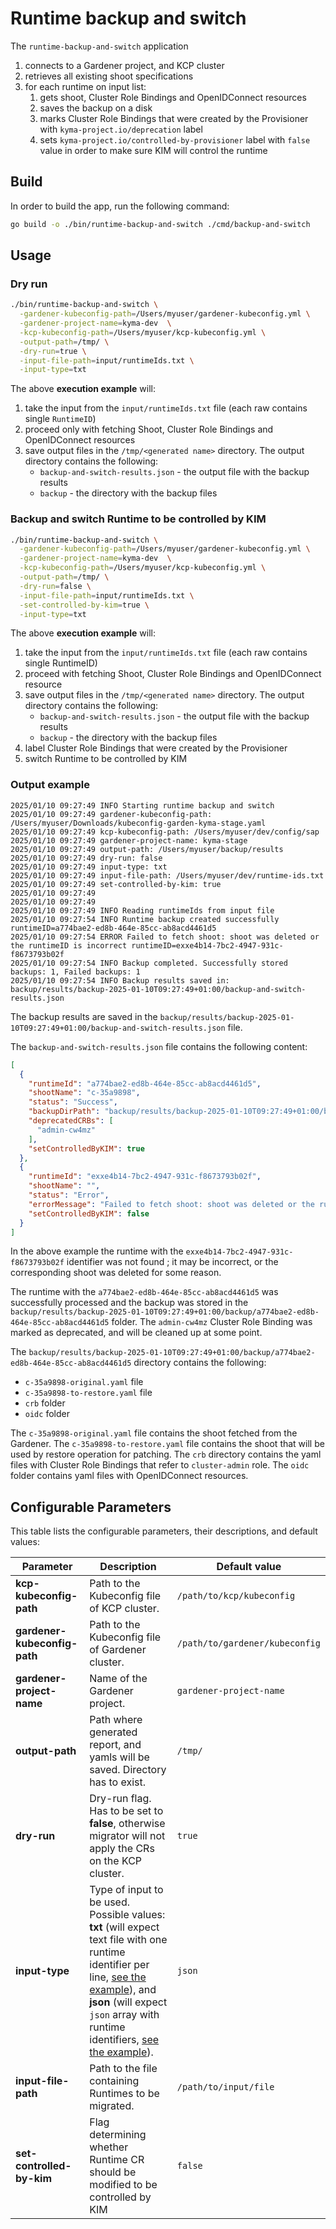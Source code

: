 # Runtime backup and switch

The `runtime-backup-and-switch` application
1. connects to a Gardener project, and KCP cluster
2. retrieves all existing shoot specifications
3. for each runtime on input list:
   1. gets shoot, Cluster Role Bindings and OpenIDConnect resources 
   2. saves the backup on a disk
   3. marks Cluster Role Bindings that were created by the Provisioner with `kyma-project.io/deprecation` label
   4. sets `kyma-project.io/controlled-by-provisioner` label with `false` value in order to make sure KIM will control the runtime

## Build

In order to build the app, run the following command:

```bash
go build -o ./bin/runtime-backup-and-switch ./cmd/backup-and-switch
``` 

## Usage

### Dry run
```bash
./bin/runtime-backup-and-switch \
  -gardener-kubeconfig-path=/Users/myuser/gardener-kubeconfig.yml \
  -gardener-project-name=kyma-dev  \
  -kcp-kubeconfig-path=/Users/myuser/kcp-kubeconfig.yml \
  -output-path=/tmp/ \
  -dry-run=true \
  -input-file-path=input/runtimeIds.txt \
  -input-type=txt
```

The above **execution example** will:
1. take the input from the `input/runtimeIds.txt` file (each raw contains single `RuntimeID`)
1. proceed only with fetching Shoot, Cluster Role Bindings and OpenIDConnect resources
1. save output files in the `/tmp/<generated name>` directory. The output directory contains the following:
    - `backup-and-switch-results.json` - the output file with the backup results
    - `backup` - the directory with the backup files
   
### Backup and switch Runtime to be controlled by KIM

```bash
./bin/runtime-backup-and-switch \
  -gardener-kubeconfig-path=/Users/myuser/gardener-kubeconfig.yml \
  -gardener-project-name=kyma-dev  \
  -kcp-kubeconfig-path=/Users/myuser/kcp-kubeconfig.yml \
  -output-path=/tmp/ \
  -dry-run=false \
  -input-file-path=input/runtimeIds.txt \
  -set-controlled-by-kim=true \
  -input-type=txt
```

The above **execution example** will:
1. take the input from the `input/runtimeIds.txt` file (each raw contains single RuntimeID)
1. proceed with fetching Shoot, Cluster Role Bindings and OpenIDConnect resource
1. save output files in the `/tmp/<generated name>` directory. The output directory contains the following:
    - `backup-and-switch-results.json` - the output file with the backup results
    - `backup` - the directory with the backup files
1. label Cluster Role Bindings that were created by the Provisioner
1. switch Runtime to be controlled by KIM

### Output example

```
2025/01/10 09:27:49 INFO Starting runtime backup and switch
2025/01/10 09:27:49 gardener-kubeconfig-path: /Users/myuser/Downloads/kubeconfig-garden-kyma-stage.yaml
2025/01/10 09:27:49 kcp-kubeconfig-path: /Users/myuser/dev/config/sap
2025/01/10 09:27:49 gardener-project-name: kyma-stage
2025/01/10 09:27:49 output-path: /Users/myuser/backup/results 
2025/01/10 09:27:49 dry-run: false
2025/01/10 09:27:49 input-type: txt
2025/01/10 09:27:49 input-file-path: /Users/myuser/dev/runtime-ids.txt
2025/01/10 09:27:49 set-controlled-by-kim: true
2025/01/10 09:27:49
2025/01/10 09:27:49
2025/01/10 09:27:49 INFO Reading runtimeIds from input file
2025/01/10 09:27:54 INFO Runtime backup created successfully runtimeID=a774bae2-ed8b-464e-85cc-ab8acd4461d5
2025/01/10 09:27:54 ERROR Failed to fetch shoot: shoot was deleted or the runtimeID is incorrect runtimeID=exxe4b14-7bc2-4947-931c-f8673793b02f
2025/01/10 09:27:54 INFO Backup completed. Successfully stored backups: 1, Failed backups: 1
2025/01/10 09:27:54 INFO Backup results saved in: backup/results/backup-2025-01-10T09:27:49+01:00/backup-and-switch-results.json
```

The backup results are saved in the `backup/results/backup-2025-01-10T09:27:49+01:00/backup-and-switch-results.json` file.

The `backup-and-switch-results.json` file contains the following content:
```json
[
  {
    "runtimeId": "a774bae2-ed8b-464e-85cc-ab8acd4461d5",
    "shootName": "c-35a9898",
    "status": "Success",
    "backupDirPath": "backup/results/backup-2025-01-10T09:27:49+01:00/backup/a774bae2-ed8b-464e-85cc-ab8acd4461d5",
    "deprecatedCRBs": [
      "admin-cw4mz"
    ],
    "setControlledByKIM": true
  },
  {
    "runtimeId": "exxe4b14-7bc2-4947-931c-f8673793b02f",
    "shootName": "",
    "status": "Error",
    "errorMessage": "Failed to fetch shoot: shoot was deleted or the runtimeID is incorrect",
    "setControlledByKIM": false
  }
]

```
In the above example the runtime with the `exxe4b14-7bc2-4947-931c-f8673793b02f` identifier was not found ; it may be incorrect, or the corresponding shoot was deleted for some reason. 

The runtime with the `a774bae2-ed8b-464e-85cc-ab8acd4461d5` was successfully processed and the backup was stored in the `backup/results/backup-2025-01-10T09:27:49+01:00/backup/a774bae2-ed8b-464e-85cc-ab8acd4461d5` folder. The `admin-cw4mz` Cluster Role Binding was marked as deprecated, and will be cleaned up at some point.

The `backup/results/backup-2025-01-10T09:27:49+01:00/backup/a774bae2-ed8b-464e-85cc-ab8acd4461d5` directory contains the following:
- `c-35a9898-original.yaml` file
- `c-35a9898-to-restore.yaml` file
- `crb` folder
- `oidc` folder

The `c-35a9898-original.yaml` file contains the shoot fetched from the Gardener. The `c-35a9898-to-restore.yaml` file contains the shoot that will be used by restore operation for patching. 
The `crb` directory contains the yaml files with Cluster Role Bindings that refer to `cluster-admin` role. The `oidc` folder contains yaml files with OpenIDConnect resources.

## Configurable Parameters

This table lists the configurable parameters, their descriptions, and default values:

| Parameter | Description                                                                                                                                                                                                                                                                         | Default value                  |
|------|-------------------------------------------------------------------------------------------------------------------------------------------------------------------------------------------------------------------------------------------------------------------------------------|--------------------------------|
| **kcp-kubeconfig-path** | Path to the Kubeconfig file of KCP cluster.                                                                                                                                                                                                                                         | `/path/to/kcp/kubeconfig`      |
| **gardener-kubeconfig-path** | Path to the Kubeconfig file of Gardener cluster.                                                                                                                                                                                                                                    | `/path/to/gardener/kubeconfig` |
| **gardener-project-name** | Name of the Gardener project.                                                                                                                                                                                                                                                       | `gardener-project-name`        |
| **output-path** | Path where generated report, and yamls will be saved. Directory has to exist.                                                                                                                                                                                                       | `/tmp/`                        |
| **dry-run** | Dry-run flag. Has to be set to **false**, otherwise migrator will not apply the CRs on the KCP cluster.                                                                                                                                                                             | `true`                         |
| **input-type** | Type of input to be used. Possible values: **txt** (will expect text file with one runtime identifier per line, [see the example](input/runtimeids_sample.txt)), and **json** (will expect `json` array with runtime identifiers, [see the example](input/runtimeids_sample.json)). | `json`                         |
| **input-file-path** | Path to the file containing Runtimes to be migrated.                                                                                                                                                                                                                                | `/path/to/input/file`          |
| **set-controlled-by-kim** | Flag determining whether Runtime CR should be modified to be controlled by KIM                                                                                                                                                                                                      | `false`                        |

